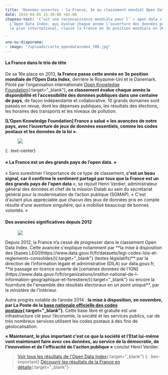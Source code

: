 ```yaml
---
title: 'Données ouvertes : la France, 3e au classement mondial Open Data Index'
date: 2019-04-05 15:39:00 +02:00
chapeau-text: 'C’est une reconnaissance mondiale pour l’ « open data » à la française.
  L’Open Data Index, qui évalue chaque année l’ouverture des données publiques sur
  le plan international, classe la France en 3e position mondiale en 2014.

'
une-ou-diaporama:
- image: "/uploads/carte_opendataindex_700.jpg"
---
```


#### La France dans le trio de tête

De sa 16e place en 2013, **la France passe cette année en 3e position mondiale de l’Open Data Index**, derrière le Royaume-Uni et le Danemark. Piloté par l’organisation internationale [Open Knowledge Foundation](https://okfn.org/){:target="_blank"}, **ce classement évalue chaque année la disponibilité et l’accessibilité des données publiques dans une centaine de pays**, de façon indépendante et collaborative. 10 grands domaines sont passés en revue, dont les dépenses publiques, les résultats des élections, les horaires des transports et les niveaux de pollution.

**[L’Open Knowledge Foundation] France a salué « les avancées de notre pays, avec l’ouverture de jeux de données essentiels, comme les codes postaux et les données de la loi ».**

<figure class='image-right' style='width: 100%;'lenght: 60%;><img src="/uploads/classement_opendataindex.png"/></figure>
{: .text-center}

#### « La France est un des grands pays de l’open data. »

« Sans surestimer l'importance de ce type de classement, **c'est un beau signal, car il confirme le sentiment partagé par tous que la France est un des grands pays de l'open data** », se réjouit Henri Verdier, administrateur général des données et chef de la mission Etalab au sein du secrétariat général pour la modernisation de l’action publique (SGMAP). « C'est d'autant plus appréciable que chacun des jeux de données pris en compte résulte d'une aventure singulière, qui a mobilisé beaucoup de bonnes volontés. »

#### Des avancées significatives depuis 2012

<figure class='image-left' style='width: 40%; margin-right: 10px;'><img src="/uploads/capture_datagouv.png"/></figure> Depuis 2012, la France n’a cessé de progresser dans le classement Open Data Index. Cette avancée s'explique notamment par **la mise à disposition des [bases LEGI](https://www.data.gouv.fr/fr/datasets/legi-codes-lois-et-reglements-consolides/){:target="_blank"} (textes législatifs)** par la direction de l’information légale et administrative (DILA) sur data.gouv.fr, **le passage en licence ouverte de [certaines données de l'IGN](https://www.data.gouv.fr/fr/organizations/institut-national-de-l-information-geographique-et-forestiere/){:target="_blank"} ou encore la fourniture de l'ensemble des résultats électoraux en un point unique**, par le ministère de l'Intérieur.

Autre progrès notable de l’année 2014 : **la mise à disposition, en novembre, par La Poste de la [base nationale officielle des codes postaux](https://www.data.gouv.fr/fr/organizations/institut-national-de-l-information-geographique-et-forestiere/){:target="_blank"}**. Cette base libre et gratuite est une infrastructure clé pour l’économie, la société et les services publics, car de très nombreux services utilisent les codes postaux à des fins de géolocalisation.

**« Maintenant, le plus important c'est ce que la société et l'Etat lui-même vont maintenant faire avec ces données, au service de la démocratie, de l'innovation et de l'efficacité de l'action publique »** conclut Henri Verdier.

> [Voir tous les résultats de l'Open Data Index](https://index.okfn.org/){:target="_blank"}
{: .lien-important}
> [Découvrir les résultats de la France en détails](https://index.okfn.org/place/france/){:target="_blank"}
